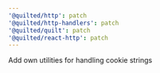 ```yaml
---
'@quilted/http': patch
'@quilted/http-handlers': patch
'@quilted/quilt': patch
'@quilted/react-http': patch
---
```


Add own utilities for handling cookie strings
